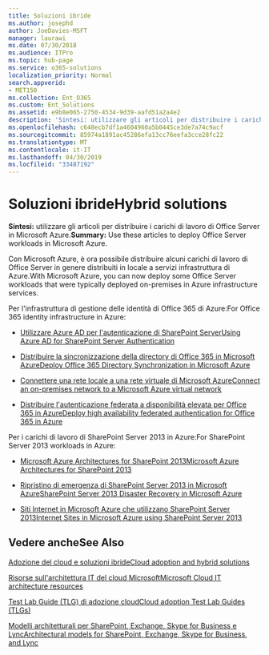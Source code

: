 ```yaml
---
title: Soluzioni ibride
ms.author: josephd
author: JoeDavies-MSFT
manager: laurawi
ms.date: 07/30/2018
ms.audience: ITPro
ms.topic: hub-page
ms.service: o365-solutions
localization_priority: Normal
search.appverid:
- MET150
ms.collection: Ent_O365
ms.custom: Ent_Solutions
ms.assetid: e9b8e065-2750-4534-9d39-aafd51a2a4e2
description: 'Sintesi: utilizzare gli articoli per distribuire i carichi di lavoro di Office Server in Microsoft Azure.'
ms.openlocfilehash: c648ecb7df1a4604960a5b0445ce3de7a74c9acf
ms.sourcegitcommit: 85974a1891ac45286efa13cc76eefa3cce28fc22
ms.translationtype: MT
ms.contentlocale: it-IT
ms.lasthandoff: 04/30/2019
ms.locfileid: "33487192"
---
```

# <a name="hybrid-solutions"></a><span data-ttu-id="0c4bd-103">Soluzioni ibride</span><span class="sxs-lookup"><span data-stu-id="0c4bd-103">Hybrid solutions</span></span>

 <span data-ttu-id="0c4bd-104">**Sintesi:** utilizzare gli articoli per distribuire i carichi di lavoro di Office Server in Microsoft Azure.</span><span class="sxs-lookup"><span data-stu-id="0c4bd-104">**Summary:** Use these articles to deploy Office Server workloads in Microsoft Azure.</span></span>
  
<span data-ttu-id="0c4bd-105">Con Microsoft Azure, è ora possibile distribuire alcuni carichi di lavoro di Office Server in genere distribuiti in locale a servizi infrastruttura di Azure.</span><span class="sxs-lookup"><span data-stu-id="0c4bd-105">With Microsoft Azure, you can now deploy some Office Server workloads that were typically deployed on-premises in Azure infrastructure services.</span></span>
  
<span data-ttu-id="0c4bd-106">Per l'infrastruttura di gestione delle identità di Office 365 di Azure:</span><span class="sxs-lookup"><span data-stu-id="0c4bd-106">For Office 365 identity infrastructure in Azure:</span></span>

- [<span data-ttu-id="0c4bd-107">Utilizzare Azure AD per l'autenticazione di SharePoint Server</span><span class="sxs-lookup"><span data-stu-id="0c4bd-107">Using Azure AD for SharePoint Server Authentication</span></span>](using-azure-ad-for-sharepoint-server-authentication.md)

- [<span data-ttu-id="0c4bd-108">Distribuire la sincronizzazione della directory di Office 365 in Microsoft Azure</span><span class="sxs-lookup"><span data-stu-id="0c4bd-108">Deploy Office 365 Directory Synchronization in Microsoft Azure</span></span>](deploy-office-365-directory-synchronization-dirsync-in-microsoft-azure.md)
  
- [<span data-ttu-id="0c4bd-109">Connettere una rete locale a una rete virtuale di Microsoft Azure</span><span class="sxs-lookup"><span data-stu-id="0c4bd-109">Connect an on-premises network to a Microsoft Azure virtual network</span></span>](connect-an-on-premises-network-to-a-microsoft-azure-virtual-network.md)
    
- [<span data-ttu-id="0c4bd-110">Distribuire l'autenticazione federata a disponibilità elevata per Office 365 in Azure</span><span class="sxs-lookup"><span data-stu-id="0c4bd-110">Deploy high availability federated authentication for Office 365 in Azure</span></span>](deploy-high-availability-federated-authentication-for-office-365-in-azure.md)
    
<span data-ttu-id="0c4bd-111">Per i carichi di lavoro di SharePoint Server 2013 in Azure:</span><span class="sxs-lookup"><span data-stu-id="0c4bd-111">For SharePoint Server 2013 workloads in Azure:</span></span>
  
- [<span data-ttu-id="0c4bd-112">Microsoft Azure Architectures for SharePoint 2013</span><span class="sxs-lookup"><span data-stu-id="0c4bd-112">Microsoft Azure Architectures for SharePoint 2013</span></span>](microsoft-azure-architectures-for-sharepoint-2013.md)
    
- [<span data-ttu-id="0c4bd-113">Ripristino di emergenza di SharePoint Server 2013 in Microsoft Azure</span><span class="sxs-lookup"><span data-stu-id="0c4bd-113">SharePoint Server 2013 Disaster Recovery in Microsoft Azure</span></span>](sharepoint-server-2013-disaster-recovery-in-microsoft-azure.md)
    
- [<span data-ttu-id="0c4bd-114">Siti Internet in Microsoft Azure che utilizzano SharePoint Server 2013</span><span class="sxs-lookup"><span data-stu-id="0c4bd-114">Internet Sites in Microsoft Azure using SharePoint Server 2013</span></span>](internet-sites-in-microsoft-azure-using-sharepoint-server-2013.md)
  
  
## <a name="see-also"></a><span data-ttu-id="0c4bd-115">Vedere anche</span><span class="sxs-lookup"><span data-stu-id="0c4bd-115">See Also</span></span>

[<span data-ttu-id="0c4bd-116">Adozione del cloud e soluzioni ibride</span><span class="sxs-lookup"><span data-stu-id="0c4bd-116">Cloud adoption and hybrid solutions</span></span>](cloud-adoption-and-hybrid-solutions.md)
  
[<span data-ttu-id="0c4bd-117">Risorse sull'architettura IT del cloud Microsoft</span><span class="sxs-lookup"><span data-stu-id="0c4bd-117">Microsoft Cloud IT architecture resources</span></span>](microsoft-cloud-it-architecture-resources.md)
  
[<span data-ttu-id="0c4bd-118">Test Lab Guide (TLG) di adozione cloud</span><span class="sxs-lookup"><span data-stu-id="0c4bd-118">Cloud adoption Test Lab Guides (TLGs)</span></span>](cloud-adoption-test-lab-guides-tlgs.md)
  
[<span data-ttu-id="0c4bd-119">Modelli architetturali per SharePoint, Exchange, Skype for Business e Lync</span><span class="sxs-lookup"><span data-stu-id="0c4bd-119">Architectural models for SharePoint, Exchange, Skype for Business, and Lync</span></span>](architectural-models-for-sharepoint-exchange-skype-for-business-and-lync.md)


